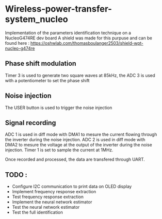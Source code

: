 # Wireless-power-transfer-system_nucleo

Implementation of the parameters identification technique on a NucleoG474RE dev board
A shield was made for this purpuse and can be found here : https://oshwlab.com/thomasboulanger2503/shield-wpt-nucleo-g474re

## Phase shift modulation 

Timer 3 is used to generate two square waves at 85kHz, the ADC 3 is used with a potentiometer to set the phase shift

## Noise injection

The USER button is used to trigger the noise injection 

## Signal recording 

ADC 1 is used in diff mode with DMA1 to mesure the current flowing through the inverter during the noise injection.
ADC 2 is used in diff mode with DMA2 to mesure the voltage at the output of the inverter during the noise injection.
Timer 1 is set to sample the current at 1MHz. 

Once recorded and processed, the data are transfered through UART.

## TODO :

* Configure I2C communication to print data on OLED display
* Implement frequency response extraction
* Test frequency response extraction
* Implement the neural network estimator
* Test the neural network estimator 
* Test the full identification 
